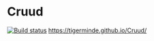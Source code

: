 # Cruud
[![Build status](https://ci.appveyor.com/api/projects/status/y1kh80wvj410u6uj?svg=true)](https://ci.appveyor.com/project/Tigerminde/cruud)
https://tigerminde.github.io/Cruud/
